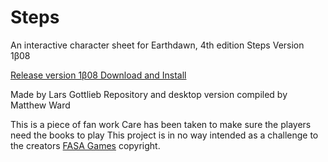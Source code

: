 # Steps
An interactive character sheet for Earthdawn, 4th edition
Steps Version 1β08

[Release version 1β08 Download and Install](https://github.com/travelingwizard/steps/releases/tag/0.08)
 
Made by Lars Gottlieb
Repository and desktop version compiled by Matthew Ward

This is a piece of fan work
Care has been taken to make sure the players need the books to play
This project is in no way intended as a challenge to the creators [FASA Games](https://fasagames.com/) copyright. 
